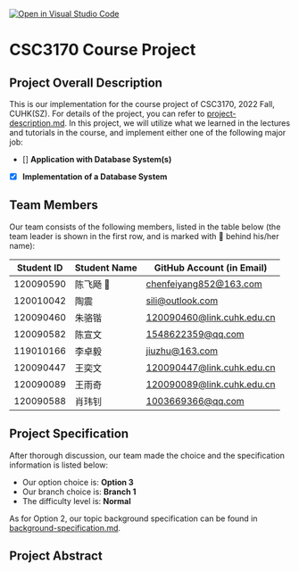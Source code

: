 [![Open in Visual Studio Code](https://classroom.github.com/assets/open-in-vscode-c66648af7eb3fe8bc4f294546bfd86ef473780cde1dea487d3c4ff354943c9ae.svg)](https://classroom.github.com/online_ide?assignment_repo_id=9422221&assignment_repo_type=AssignmentRepo)
# CSC3170 Course Project

## Project Overall Description

This is our implementation for the course project of CSC3170, 2022 Fall, CUHK(SZ). For details of the project, you can refer to [project-description.md](project-description.md). In this project, we will utilize what we learned in the lectures and tutorials in the course, and implement either one of the following major job:

<!-- Please fill in "x" to replace the blank space between "[]" to tick the todo item; it's ticked on the first one by default. -->

- [] **Application with Database System(s)**
- [x] **Implementation of a Database System**

## Team Members

Our team consists of the following members, listed in the table below (the team leader is shown in the first row, and is marked with 🚩 behind his/her name):

<!-- change the info below to be the real case -->

| Student ID | Student Name | GitHub Account (in Email)  |
| ---------- | ------------ | -------------------------  |
| 120090590  | 陈飞飏 🚩    | chenfeiyang852@163.com     |
| 120010042  | 陶震         | sili@outlook.com           |
| 120090460  | 朱骆锴       | 120090460@link.cuhk.edu.cn |
| 120090582  | 陈宣文       | 1548622359@qq.com          |
| 119010166  | 李卓毅       | jiuzhu@163.com             |
| 120090447  | 王奕文       | 120090447@link.cuhk.edu.cn |
| 120090089  | 王雨奇       | 120090089@link.cuhk.edu.cn |
| 120090588  | 肖玮钊       | 1003669366@qq.com          |

## Project Specification

<!-- You should remove the terms/sentence that is not necessary considering your option/branch/difficulty choice -->

After thorough discussion, our team made the choice and the specification information is listed below:

- Our option choice is: **Option 3**
- Our branch choice is: **Branch 1**
- The difficulty level is: **Normal**

As for Option 2, our topic background specification can be found in [background-specification.md](background-specification.md).

## Project Abstract

<!-- TODO -->